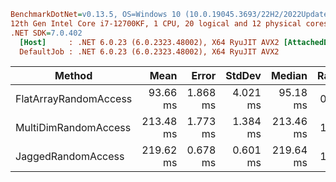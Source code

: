 ﻿``` ini
BenchmarkDotNet=v0.13.5, OS=Windows 10 (10.0.19045.3693/22H2/2022Update)
12th Gen Intel Core i7-12700KF, 1 CPU, 20 logical and 12 physical cores
.NET SDK=7.0.402
  [Host]     : .NET 6.0.23 (6.0.2323.48002), X64 RyuJIT AVX2 [AttachedDebugger]
  DefaultJob : .NET 6.0.23 (6.0.2323.48002), X64 RyuJIT AVX2


```

| Method                |      Mean |    Error |   StdDev |    Median | Ratio | RatioSD |
| --------------------- | --------: | -------: | -------: | --------: | ----: | ------: |
| FlatArrayRandomAccess |  93.66 ms | 1.868 ms | 4.021 ms |  95.18 ms |  0.43 |    0.02 |
| MultiDimRandomAccess  | 213.48 ms | 1.773 ms | 1.384 ms | 213.46 ms |  1.00 |    0.00 |
| JaggedRandomAccess    | 219.62 ms | 0.678 ms | 0.601 ms | 219.64 ms |  1.03 |    0.01 |

